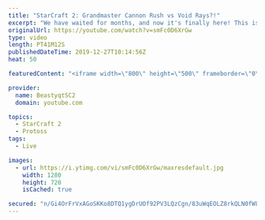 ```yaml
---
title: "StarCraft 2: Grandmaster Cannon Rush vs Void Rays?!"
excerpt: "We have waited for months, and now it's finally here! This is the VOID RAYS to GRANDMASTER series! With the new balance changes to speedy Void Rays in the latest patch, we can now begin the series right! At this point in the series, we are introducing other units into the composition to make the games"
originalUrl: https://youtube.com/watch?v=smFc0D6XrGw
type: video
length: PT41M12S
publishedDateTime: 2019-12-27T10:14:56Z
heat: 50

featuredContent: "<iframe width=\"800\" height=\"500\" frameborder=\"0\" src=\"https://www.youtube.com/embed/smFc0D6XrGw\" allow=\"accelerometer; autoplay; encrypted-media; gyroscope; picture-in-picture\" allowfullscreen></iframe>"

provider:
  name: BeastyqtSC2
  domain: youtube.com

topics:
  - StarCraft 2
  - Protoss
tags:
  - Live

images:
  - url: https://i.ytimg.com/vi/smFc0D6XrGw/maxresdefault.jpg
    width: 1280
    height: 720
    isCached: true

secured: "n/Gi4OrFrVxAGoSKKo8DTQ1ygDrUOf92PV3LQzCgn/83uWqEOLZ8rkQLN0fWLz4zt6JIrNVLBuf6AVmzmjhcJMfsHzib0f9UN+YWOrPOTW/FSIGz+4J2AeC0RUbAroO47Ic0EBk68oucVSRKkyqQp5D0YfIn1QdgbEUTmDK2obsHLIg0WrL51wPztQVWkjPUQGiJo89AmY8Jhvjc+eqQv2VW0oTjCWyGWzAH6MqcLy0z0g5TMmnsGW1IeL3p3XVBVrGzufQPe+KHHtQAHjuorWHAWsIYGrqlMQXj7OWeLRDyW7DQCv+bAutacfUrXcv85DzR3U0UEzrseg5POvdfCnXPVAyOoD6xJE69Y8vMDNpkYxz2lXL8gV8FBgY+Mmn5c9wSioJoHgNP+yNiZGa3HhyNXLkH9j34Jbvhj+j6OBU=;VVS979GXNlfPJrapxuiEng=="
---
```


